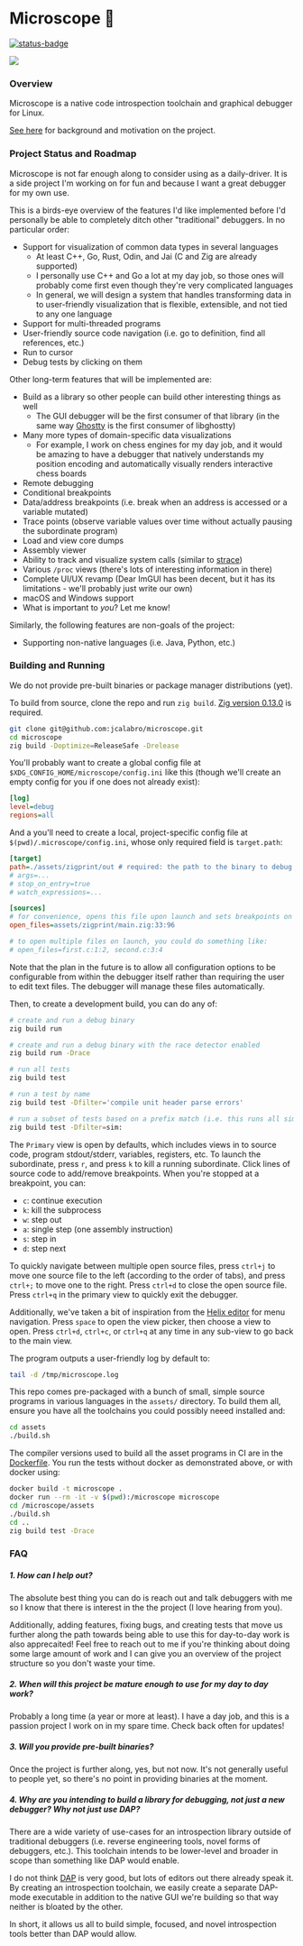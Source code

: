 # Microscope 🔬

[![status-badge](https://nuc01.tail0223.ts.net/api/badges/1/status.svg)](https://nuc01.tail0223.ts.net/repos/1)

<img src="https://github.com/user-attachments/assets/8ad10ca9-42d1-4afe-8397-74b8a92a69f5" />

### Overview

Microscope is a native code introspection toolchain and graphical debugger for Linux.

[See here](https://calabro.io/microscope) for background and motivation on the project.

### Project Status and Roadmap

Microscope is not far enough along to consider using as a daily-driver. It is a side project I'm working on for fun and because I want a great debugger for my own use.

This is a birds-eye overview of the features I'd like implemented before I'd personally be able to completely ditch other "traditional" debuggers. In no particular order:

- Support for visualization of common data types in several languages
  - At least C++, Go, Rust, Odin, and Jai (C and Zig are already supported)
  - I personally use C++ and Go a lot at my day job, so those ones will probably come first even though they're very complicated languages
  - In general, we will design a system that handles transforming data in to user-friendly visualization that is flexible, extensible, and not tied to any one language
- Support for multi-threaded programs
- User-friendly source code navigation (i.e. go to definition, find all references, etc.)
- Run to cursor
- Debug tests by clicking on them

Other long-term features that will be implemented are:

- Build as a library so other people can build other interesting things as well
  - The GUI debugger will be the first consumer of that library (in the same way [Ghostty](https://github.com/mitchellh/ghostty) is the first consumer of libghostty)
- Many more types of domain-specific data visualizations
  - For example, I work on chess engines for my day job, and it would be amazing to have a debugger that natively understands my position encoding and automatically visually renders interactive chess boards
- Remote debugging
- Conditional breakpoints
- Data/address breakpoints (i.e. break when an address is accessed or a variable mutated)
- Trace points (observe variable values over time without actually pausing the subordinate program)
- Load and view core dumps
- Assembly viewer
- Ability to track and visualize system calls (similar to [strace](https://man7.org/linux/man-pages/man1/strace.1.html))
- Various `/proc` views (there's lots of interesting information in there)
- Complete UI/UX revamp (Dear ImGUI has been decent, but it has its limitations - we'll probably just write our own)
- macOS and Windows support
- What is important to _you_? Let me know!

Similarly, the following features are non-goals of the project:

- Supporting non-native languages (i.e. Java, Python, etc.)

### Building and Running

We do not provide pre-built binaries or package manager distributions (yet).

To build from source, clone the repo and run `zig build`. [Zig version 0.13.0](https://ziglang.org/download/) is required.

```bash
git clone git@github.com:jcalabro/microscope.git
cd microscope
zig build -Doptimize=ReleaseSafe -Drelease
```

You'll probably want to create a global config file at `$XDG_CONFIG_HOME/microscope/config.ini` like this (though we'll create an empty config for you if one does not already exist):

```ini
[log]
level=debug
regions=all
```

And a you'll need to create a local, project-specific config file at `$(pwd)/.microscope/config.ini`, whose only required field is `target.path`:

```ini
[target]
path=./assets/zigprint/out # required: the path to the binary to debug
# args=...
# stop_on_entry=true
# watch_expressions=...

[sources]
# for convenience, opens this file upon launch and sets breakpoints on lines 33 and 96
open_files=assets/zigprint/main.zig:33:96

# to open multiple files on launch, you could do something like:
# open_files=first.c:1:2, second.c:3:4
```

Note that the plan in the future is to allow all configuration options to be configurable from within the debugger itself rather than requiring the user to edit text files. The debugger will manage these files automatically.

Then, to create a development build, you can do any of:

```bash
# create and run a debug binary
zig build run

# create and run a debug binary with the race detector enabled
zig build run -Drace

# run all tests
zig build test

# run a test by name
zig build test -Dfilter='compile unit header parse errors'

# run a subset of tests based on a prefix match (i.e. this runs all simulator tests)
zig build test -Dfilter=sim:
```

The `Primary` view is open by defaults, which includes views in to source code, program stdout/stderr, variables, registers, etc. To launch the subordinate, press `r`, and press `k` to kill a running subordinate. Click lines of source code to add/remove breakpoints. When you're stopped at a breakpoint, you can:

- `c`: continue execution
- `k`: kill the subprocess
- `w`: step out
- `a`: single step (one assembly instruction)
- `s`: step in
- `d`: step next

To quickly navigate between multiple open source files, press `ctrl+j` to move one source file to the left (according to the order of tabs), and press `ctrl+;` to move one to the right. Press `ctrl+d` to close the open source file. Press `ctrl+q` in the primary view to quickly exit the debugger.

Additionally, we've taken a bit of inspiration from the [Helix editor](https://helix-editor.com/) for menu navigation. Press `space` to open the view picker, then choose a view to open. Press `ctrl+d`, `ctrl+c`, or `ctrl+q` at any time in any sub-view to go back to the main view.

The program outputs a user-friendly log by default to:

```bash
tail -d /tmp/microscope.log
```

This repo comes pre-packaged with a bunch of small, simple source programs in various languages in the `assets/` directory. To build them all, ensure you have all the toolchains you could possibly neeed installed and:

```bash
cd assets
./build.sh
```

The compiler versions used to build all the asset programs in CI are in the [Dockerfile](https://github.com/jcalabro/microscope/blob/main/Dockerfile). You run the tests without docker as demonstrated above, or with docker using:

```bash
docker build -t microscope .
docker run --rm -it -v $(pwd):/microscope microscope
cd /microscope/assets
./build.sh
cd ..
zig build test -Drace
```

### FAQ

##### 1. How can I help out?

The absolute best thing you can do is reach out and talk debuggers with me so I know that there is interest in the the project (I love hearing from you).

Additionally, adding features, fixing bugs, and creating tests that move us further along the path towards being able to use this for day-to-day work is also apprecaited! Feel free to reach out to me if you're thinking about doing some large amount of work and I can give you an overview of the project structure so you don't waste your time.

##### 2. When will this project be mature enough to use for my day to day work?

Probably a long time (a year or more at least). I have a day job, and this is a passion project I work on in my spare time. Check back often for updates!

##### 3. Will you provide pre-built binaries?

Once the project is further along, yes, but not now. It's not generally useful to people yet, so there's no point in providing binaries at the moment.

##### 4. Why are you intending to build a library for debugging, not just a new debugger? Why not just use DAP?

There are a wide variety of use-cases for an introspection library outside of traditional debuggers (i.e. reverse engineering tools, novel forms of debuggers, etc.). This toolchain intends to be lower-level and broader in scope than something like DAP would enable.

I do not think [DAP](https://microsoft.github.io/debug-adapter-protocol//) is very good, but lots of editors out there already speak it. By creating an introspection toolchain, we easily create a separate DAP-mode executable in addition to the native GUI we're building so that way neither is bloated by the other.

In short, it allows us all to build simple, focused, and novel introspection tools better than DAP would allow.
